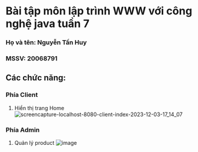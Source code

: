 # Bài tập môn lập trình WWW với công nghệ java tuần 7
### Họ và tên: Nguyễn Tấn Huy
### MSSV: 20068791
## Các chức năng:
### Phía Client
1. Hiển thị trang Home
![screencapture-localhost-8080-client-index-2023-12-03-17_14_07](https://github.com/Huy0205/WWW_Lab07/assets/144652046/84a31072-02af-472a-bb1a-175144f954f8)
### Phía Admin
1. Quản lý product
![image](https://github.com/Huy0205/WWW_Lab07/assets/144652046/a3575c31-363b-4eae-8191-7d3262ffa9d8)
